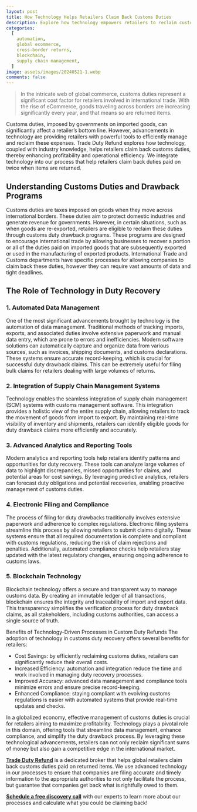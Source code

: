 ```yaml
---
layout: post
title: How Technology Helps Retailers Claim Back Customs Duties
description: Explore how technology empowers retailers to reclaim customs duties, enhance efficiency, and boost profitability in international trade with Trade Duty Refund solutions.
categories:
  [
    automation,
    global ecommerce,
    cross-border returns,
    blockchain,
    supply chain management,
  ]
image: assets/images/20240521-1.webp
comments: false
---
```


> In the intricate web of global commerce, customs duties represent a significant cost factor for retailers involved in international trade. With the rise of eCommerce, goods traveling across borders are increasing significantly every year, and that means so are returned items.

Customs duties, imposed by governments on imported goods, can significantly affect a retailer’s bottom line. However, advancements in technology are providing retailers with powerful tools to efficiently manage and reclaim these expenses. Trade Duty Refund explores how technology, coupled with industry knowledge, helps retailers claim back customs duties, thereby enhancing profitability and operational efficiency. We integrate technology into our process that help retailers claim back duties paid on twice when items are returned.

## Understanding Customs Duties and Drawback Programs

Customs duties are taxes imposed on goods when they move across international borders. These duties aim to protect domestic industries and generate revenue for governments. However, in certain situations, such as when goods are re-exported, retailers are eligible to reclaim these duties through customs duty drawback programs. These programs are designed to encourage international trade by allowing businesses to recover a portion or all of the duties paid on imported goods that are subsequently exported or used in the manufacturing of exported products. International Trade and Customs departments have specific processes for allowing companies to claim back these duties, however they can require vast amounts of data and tight deadlines.

## The Role of Technology in Duty Recovery

### 1. Automated Data Management ###
   One of the most significant advancements brought by technology is the automation of data management. Traditional methods of tracking imports, exports, and associated duties involve extensive paperwork and manual data entry, which are prone to errors and inefficiencies. Modern software solutions can automatically capture and organize data from various sources, such as invoices, shipping documents, and customs declarations. These systems ensure accurate record-keeping, which is crucial for successful duty drawback claims. This can be extremely useful for filing bulk claims for retailers dealing with large volumes of returns.

### 2. Integration of Supply Chain Management Systems ###
   Technology enables the seamless integration of supply chain management (SCM) systems with customs management software. This integration provides a holistic view of the entire supply chain, allowing retailers to track the movement of goods from import to export. By maintaining real-time visibility of inventory and shipments, retailers can identify eligible goods for duty drawback claims more efficiently and accurately.

### 3. Advanced Analytics and Reporting Tools ###
   Modern analytics and reporting tools help retailers identify patterns and opportunities for duty recovery. These tools can analyze large volumes of data to highlight discrepancies, missed opportunities for claims, and potential areas for cost savings. By leveraging predictive analytics, retailers can forecast duty obligations and potential recoveries, enabling proactive management of customs duties.

### 4. Electronic Filing and Compliance ###
   The process of filing for duty drawbacks traditionally involves extensive paperwork and adherence to complex regulations. Electronic filing systems streamline this process by allowing retailers to submit claims digitally. These systems ensure that all required documentation is complete and compliant with customs regulations, reducing the risk of claim rejections and penalties. Additionally, automated compliance checks help retailers stay updated with the latest regulatory changes, ensuring ongoing adherence to customs laws.

### 5. Blockchain Technology ###
   Blockchain technology offers a secure and transparent way to manage customs data. By creating an immutable ledger of all transactions, blockchain ensures the integrity and traceability of import and export data. This transparency simplifies the verification process for duty drawback claims, as all stakeholders, including customs authorities, can access a single source of truth.

Benefits of Technology-Driven Processes in Custom Duty Refunds
The adoption of technology in customs duty recovery offers several benefits for retailers:

- Cost Savings: by efficiently reclaiming customs duties, retailers can significantly reduce their overall costs.
- Increased Efficiency: automation and integration reduce the time and work involved in managing duty recovery processes.
- Improved Accuracy: advanced data management and compliance tools minimize errors and ensure precise record-keeping.
- Enhanced Compliance: staying compliant with evolving customs regulations is easier with automated systems that provide real-time updates and checks.

In a globalized economy, effective management of customs duties is crucial for retailers aiming to maximize profitability. Technology plays a pivotal role in this domain, offering tools that streamline data management, enhance compliance, and simplify the duty drawback process. By leveraging these technological advancements, retailers can not only reclaim significant sums of money but also gain a competitive edge in the international market.

[**Trade Duty Refund**](https://tradedutyrefund.com) is a dedicated broker that helps global retailers claim back customs duties paid on returned items. We use advanced technology in our processes to ensure that companies are filing accurate and timely information to the appropriate authorities to not only facilitate the process, but guarantee that companies get back what is rightfully owed to them.

[**Schedule a free discovery call**](https://zcal.co/i/ipvlgNrr) with our experts to learn more about our processes and calculate what you could be claiming back!